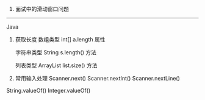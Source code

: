 1. 面试中的滑动窗口问题


---
Java
1. 获取长度
    数组类型 int[] a.length 属性
    
    字符串类型 String s.length() 方法
    
    列表类型 ArrayList<T> list.size() 方法
2. 常用输入处理
Scanner.next()
Scanner.nextInt()
Scanner.nextLine()

String.valueOf()
Integer.valueOf()
   
